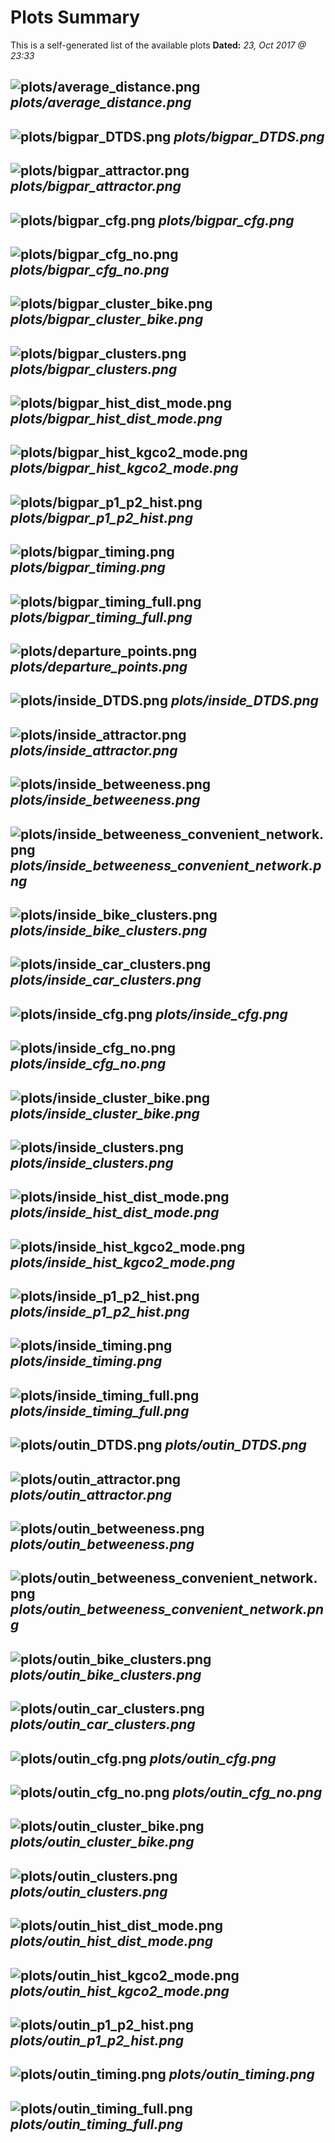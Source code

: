 # Plots Summary

This is a self-generated list of the available plots
**Dated:** *23, Oct 2017 @ 23:33*


![plots/average_distance.png](plots/average_distance.png  "plots/average_distance.png")
*plots/average_distance.png*
---

![plots/bigpar_DTDS.png](plots/bigpar_DTDS.png  "plots/bigpar_DTDS.png")
*plots/bigpar_DTDS.png*
---

![plots/bigpar_attractor.png](plots/bigpar_attractor.png  "plots/bigpar_attractor.png")
*plots/bigpar_attractor.png*
---

![plots/bigpar_cfg.png](plots/bigpar_cfg.png  "plots/bigpar_cfg.png")
*plots/bigpar_cfg.png*
---

![plots/bigpar_cfg_no.png](plots/bigpar_cfg_no.png  "plots/bigpar_cfg_no.png")
*plots/bigpar_cfg_no.png*
---

![plots/bigpar_cluster_bike.png](plots/bigpar_cluster_bike.png  "plots/bigpar_cluster_bike.png")
*plots/bigpar_cluster_bike.png*
---

![plots/bigpar_clusters.png](plots/bigpar_clusters.png  "plots/bigpar_clusters.png")
*plots/bigpar_clusters.png*
---

![plots/bigpar_hist_dist_mode.png](plots/bigpar_hist_dist_mode.png  "plots/bigpar_hist_dist_mode.png")
*plots/bigpar_hist_dist_mode.png*
---

![plots/bigpar_hist_kgco2_mode.png](plots/bigpar_hist_kgco2_mode.png  "plots/bigpar_hist_kgco2_mode.png")
*plots/bigpar_hist_kgco2_mode.png*
---

![plots/bigpar_p1_p2_hist.png](plots/bigpar_p1_p2_hist.png  "plots/bigpar_p1_p2_hist.png")
*plots/bigpar_p1_p2_hist.png*
---

![plots/bigpar_timing.png](plots/bigpar_timing.png  "plots/bigpar_timing.png")
*plots/bigpar_timing.png*
---

![plots/bigpar_timing_full.png](plots/bigpar_timing_full.png  "plots/bigpar_timing_full.png")
*plots/bigpar_timing_full.png*
---

![plots/departure_points.png](plots/departure_points.png  "plots/departure_points.png")
*plots/departure_points.png*
---

![plots/inside_DTDS.png](plots/inside_DTDS.png  "plots/inside_DTDS.png")
*plots/inside_DTDS.png*
---

![plots/inside_attractor.png](plots/inside_attractor.png  "plots/inside_attractor.png")
*plots/inside_attractor.png*
---

![plots/inside_betweeness.png](plots/inside_betweeness.png  "plots/inside_betweeness.png")
*plots/inside_betweeness.png*
---

![plots/inside_betweeness_convenient_network.png](plots/inside_betweeness_convenient_network.png  "plots/inside_betweeness_convenient_network.png")
*plots/inside_betweeness_convenient_network.png*
---

![plots/inside_bike_clusters.png](plots/inside_bike_clusters.png  "plots/inside_bike_clusters.png")
*plots/inside_bike_clusters.png*
---

![plots/inside_car_clusters.png](plots/inside_car_clusters.png  "plots/inside_car_clusters.png")
*plots/inside_car_clusters.png*
---

![plots/inside_cfg.png](plots/inside_cfg.png  "plots/inside_cfg.png")
*plots/inside_cfg.png*
---

![plots/inside_cfg_no.png](plots/inside_cfg_no.png  "plots/inside_cfg_no.png")
*plots/inside_cfg_no.png*
---

![plots/inside_cluster_bike.png](plots/inside_cluster_bike.png  "plots/inside_cluster_bike.png")
*plots/inside_cluster_bike.png*
---

![plots/inside_clusters.png](plots/inside_clusters.png  "plots/inside_clusters.png")
*plots/inside_clusters.png*
---

![plots/inside_hist_dist_mode.png](plots/inside_hist_dist_mode.png  "plots/inside_hist_dist_mode.png")
*plots/inside_hist_dist_mode.png*
---

![plots/inside_hist_kgco2_mode.png](plots/inside_hist_kgco2_mode.png  "plots/inside_hist_kgco2_mode.png")
*plots/inside_hist_kgco2_mode.png*
---

![plots/inside_p1_p2_hist.png](plots/inside_p1_p2_hist.png  "plots/inside_p1_p2_hist.png")
*plots/inside_p1_p2_hist.png*
---

![plots/inside_timing.png](plots/inside_timing.png  "plots/inside_timing.png")
*plots/inside_timing.png*
---

![plots/inside_timing_full.png](plots/inside_timing_full.png  "plots/inside_timing_full.png")
*plots/inside_timing_full.png*
---

![plots/outin_DTDS.png](plots/outin_DTDS.png  "plots/outin_DTDS.png")
*plots/outin_DTDS.png*
---

![plots/outin_attractor.png](plots/outin_attractor.png  "plots/outin_attractor.png")
*plots/outin_attractor.png*
---

![plots/outin_betweeness.png](plots/outin_betweeness.png  "plots/outin_betweeness.png")
*plots/outin_betweeness.png*
---

![plots/outin_betweeness_convenient_network.png](plots/outin_betweeness_convenient_network.png  "plots/outin_betweeness_convenient_network.png")
*plots/outin_betweeness_convenient_network.png*
---

![plots/outin_bike_clusters.png](plots/outin_bike_clusters.png  "plots/outin_bike_clusters.png")
*plots/outin_bike_clusters.png*
---

![plots/outin_car_clusters.png](plots/outin_car_clusters.png  "plots/outin_car_clusters.png")
*plots/outin_car_clusters.png*
---

![plots/outin_cfg.png](plots/outin_cfg.png  "plots/outin_cfg.png")
*plots/outin_cfg.png*
---

![plots/outin_cfg_no.png](plots/outin_cfg_no.png  "plots/outin_cfg_no.png")
*plots/outin_cfg_no.png*
---

![plots/outin_cluster_bike.png](plots/outin_cluster_bike.png  "plots/outin_cluster_bike.png")
*plots/outin_cluster_bike.png*
---

![plots/outin_clusters.png](plots/outin_clusters.png  "plots/outin_clusters.png")
*plots/outin_clusters.png*
---

![plots/outin_hist_dist_mode.png](plots/outin_hist_dist_mode.png  "plots/outin_hist_dist_mode.png")
*plots/outin_hist_dist_mode.png*
---

![plots/outin_hist_kgco2_mode.png](plots/outin_hist_kgco2_mode.png  "plots/outin_hist_kgco2_mode.png")
*plots/outin_hist_kgco2_mode.png*
---

![plots/outin_p1_p2_hist.png](plots/outin_p1_p2_hist.png  "plots/outin_p1_p2_hist.png")
*plots/outin_p1_p2_hist.png*
---

![plots/outin_timing.png](plots/outin_timing.png  "plots/outin_timing.png")
*plots/outin_timing.png*
---

![plots/outin_timing_full.png](plots/outin_timing_full.png  "plots/outin_timing_full.png")
*plots/outin_timing_full.png*
---

